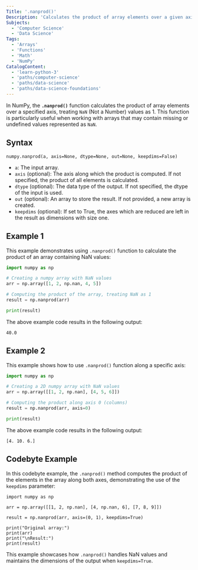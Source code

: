 ```yaml
---
Title: '.nanprod()'
Description: 'Calculates the product of array elements over a given axis, treating NaN (Not a Number) values as 1.'
Subjects:
  - 'Computer Science'
  - 'Data Science'
Tags:
  - 'Arrays'
  - 'Functions'
  - 'Math'
  - 'NumPy'
CatalogContent:
  - 'learn-python-3'
  - 'paths/computer-science'
  - 'paths/data-science'
  - 'paths/data-science-foundations'
---
```


In NumPy, the **`.nanprod()`** function calculates the product of array elements over a specified axis, treating `NaN` (Not a Number) values as 1. This function is particularly useful when working with arrays that may contain missing or undefined values represented as `NaN`.

## Syntax

```pseudo
numpy.nanprod(a, axis=None, dtype=None, out=None, keepdims=False)
```

- `a`: The input array.
- `axis` (optional): The axis along which the product is computed. If not specified, the product of all elements is calculated.
- `dtype` (optional): The data type of the output. If not specified, the dtype of the input is used.
- `out` (optional): An array to store the result. If not provided, a new array is created.
- `keepdims` (optional): If set to True, the axes which are reduced are left in the result as dimensions with size one.

## Example 1

This example demonstrates using `.nanprod()` function to calculate the product of an array containing NaN values:

```py
import numpy as np

# Creating a numpy array with NaN values
arr = np.array([1, 2, np.nan, 4, 5])

# Computing the product of the array, treating NaN as 1
result = np.nanprod(arr)

print(result)
```

The above example code results in the following output:

```shell
40.0
```

## Example 2

This example shows how to use `.nanprod()` function along a specific axis:

```py
import numpy as np

# Creating a 2D numpy array with NaN values
arr = np.array([[1, 2, np.nan], [4, 5, 6]])

# Computing the product along axis 0 (columns)
result = np.nanprod(arr, axis=0)

print(result)
```

The above example code results in the following output:

```shell
[4. 10. 6.]
```

## Codebyte Example

In this codebyte example, the `.nanprod()` method computes the product of the elements in the array along both axes, demonstrating the use of the `keepdims` parameter:

```codebyte/python
import numpy as np

arr = np.array([[1, 2, np.nan], [4, np.nan, 6], [7, 8, 9]])

result = np.nanprod(arr, axis=(0, 1), keepdims=True)

print("Original array:")
print(arr)
print("\nResult:")
print(result)
```

This example showcases how `.nanprod()` handles NaN values and maintains the dimensions of the output when `keepdims=True`.